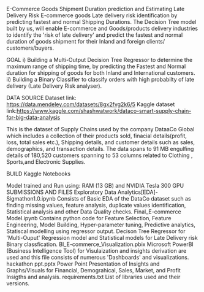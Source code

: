 E-Commerce Goods Shipment Duration prediction and Estimating Late Delivery Risk
E-commerce goods Late delivery risk identification by predicting fastest and normal Shipping Durations. The Decision Tree model built by us, will enable E-commerce and Goods/products delivery industries to identify the 'risk of late delivery' and predict the fastest and normal duration of goods shipment for their Inland and foreign clients/ customers/buyers.


GOAL
i) Building a Multi-Output Decision Tree Regressor to determine the maximum range of shipping time, by predicting the Fastest and Normal duration for shipping of goods for both Inland and International customers.
ii) Building a Binary Classifier to classify orders with high probabilty of late delivery (Late Delivery Risk analyser).


DATA SOURCE
Dataset link: https://data.mendeley.com/datasets/8gx2fvg2k6/5
Kaggle dataset link:https://www.kaggle.com/shashwatwork/dataco-smart-supply-chain-for-big-data-analysis

This is the dataset of Supply Chains used by the company DataaCo Global which includes a collection of their products sold, finacial details(profit, loss, total sales etc.), Shipping details, and customer details such as sales, demographics, and transaction details. The data spans to 91 MB engulfing details of 180,520 customers spanning to 53 columns related to Clothing , Sports,and Electronic Supplies.

BUILD
Kaggle Notebooks

Model trained and Run using: RAM (13 GB) and NVIDIA Tesla 300 GPU
SUBMISSIONS AND FILES
Exploratory Data Analytics[EDA]-Sigmathon1.0.ipynb
Consists of Basic EDA of the DataCo dataset such as finding missing values, feature analysis, duplicate values identification, Statistical analysis and other Data Quality checks.
Final_E-commerce Model.ipynb
Contains python code for Feature Selection, Feature Engineering, Model Building, Hyper-parameter tuning, Predictive analytics, Statiscal modelling using regressor output. Decison Tree Regressor for 'Multi-Ouput' Regression model and Statistical models for Late Delivery risk Binary classfication.
BI_E-commerce_Visualization.pbix
Microsoft PowerBI (Business Intelligence Tool) for Visulaization and insights derivation are used and this file consists of numerous 'Dashboards' and visualizations.
hackathon ppt.pptx
Power Point Presentation of Insights and Graphs/Visuals for Financial, Demograhical, Sales, Market, and Profit Insigths and analysis.
requirements.txt
List of libraries used and their versions.
